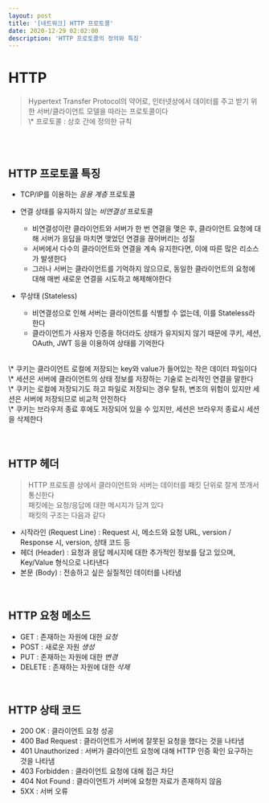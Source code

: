 ```yaml
---
layout: post
title: '[네트워크] HTTP 프로토콜'
date: 2020-12-29 02:02:00
description: 'HTTP 프로토콜의 정의와 특징'
---
```


# HTTP

<blockquote>
Hypertext Transfer Protocol의 약어로, 인터넷상에서 데이터를 주고 받기 위한 서버/클라이언트 모델을 따라는 프로토콜이다
<br> \* 프로토콜 : 상호 간에 정의한 규칙 
</blockquote>

<br><br>

## HTTP 프로토콜 특징

- TCP/IP를 이용하는 _응용 계층_ 프로토콜

- 연결 상태를 유지하지 않는 _비연결성_ 프로토콜

  - 비연결성이란 클라이언트와 서버가 한 번 연결을 맺은 후, 클라이언트 요청에 대해 서버가 응답을 마치면 맺었던 연결을 끊어버리는 성질
  - 서버에서 다수의 클라이언트와 연결을 계속 유지한다면, 이에 따른 많은 리소스가 발생한다
  - 그러나 서버는 클라이언트를 기억하지 않으므로, 동일한 클라이언트의 요청에 대해 매번 새로운 연결을 시도하고 해제해야한다

- 무상태 (Stateless)

  - 비연결성으로 인해 서버는 클라이언트를 식별할 수 없는데, 이를 Stateless라 한다
  - 클라이언트가 사용자 인증을 하더라도 상태가 유지되지 않기 때문에 쿠키, 세션, OAuth, JWT 등을 이용하여 상태를 기억한다

<br>
\* 쿠키는 클라이언트 로컬에 저장되는 key와 value가 들어있는 작은 데이터 파일이다
<br>\* 세션은 서버에 클라이언트의 상태 정보를 저장하는 기술로 논리적인 연결을 말한다
<br>\* 쿠키는 로컬에 저장되기도 하고 파일로 저장되는 경우 탈취, 변조의 위험이 있지만 세션은 서버에 저장되므로 비교적 안전하다
<br>\* 쿠키는 브라우저 종료 후에도 저장되어 있을 수 있지만, 세션은 브라우저 종료시 세션을 삭제한다
<br><br><br>

## HTTP 헤더

> HTTP 프로토콜 상에서 클라이언트와 서버는 데이터를 패킷 단위로 잘게 쪼개서 통신한다
> <br>패킷에는 요청/응답에 대한 메시지가 담겨 있다
> <br>패킷의 구조는 다음과 같다

- 시작라인 (Request Line) : Request 시, 메소드와 요청 URL, version / Response 시, version, 상태 코드 등
- 헤더 (Header) : 요청과 응답 메시지에 대한 추가적인 정보를 담고 있으며, Key/Value 형식으로 나타낸다
- 본문 (Body) : 전송하고 싶은 실질적인 데이터를 나타냄

<br>

## HTTP 요청 메소드

- GET : 존재하는 자원에 대한 _요청_
- POST : 새로운 자원 _생성_
- PUT : 존재하는 자원에 대한 _변경_
- DELETE : 존재하는 자원에 대한 _삭제_

<br>

## HTTP 상태 코드

- 200 OK : 클라이언트 요청 성공
- 400 Bad Request : 클라이언트가 서버에 잘못된 요청을 했다는 것을 나타냄
- 401 Unauthorized : 서버가 클라이언트 요청에 대해 HTTP 인증 확인 요구하는 것을 나타냄
- 403 Forbidden : 클라이언트 요청에 대해 접근 차단
- 404 Not Found : 클라이언트가 서버에 요청한 자료가 존재하지 않음
- 5XX : 서버 오류
